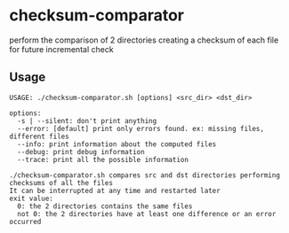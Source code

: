 # checksum-comparator
perform the comparison of 2 directories creating a checksum of each file for future incremental check


## Usage

```
USAGE: ./checksum-comparator.sh [options] <src_dir> <dst_dir>

options:
  -s | --silent: don't print anything
  --error: [default] print only errors found. ex: missing files, different files
  --info: print information about the computed files
  --debug: print debug information
  --trace: print all the possible information

./checksum-comparator.sh compares src and dst directories performing checksums of all the files
It can be interrupted at any time and restarted later
exit value:
  0: the 2 directories contains the same files
  not 0: the 2 directories have at least one difference or an error occurred
```